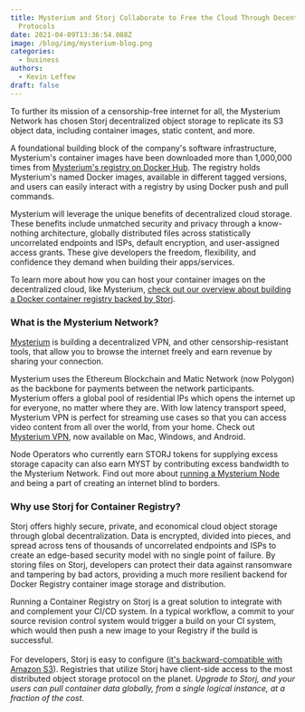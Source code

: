 ```yaml
---
title: Mysterium and Storj Collaborate to Free the Cloud Through Decentralized
  Protocols
date: 2021-04-09T13:36:54.088Z
image: /blog/img/mysterium-blog.png
categories:
  - business
authors:
  - Kevin Leffew
draft: false
---
```

To further its mission of a censorship-free internet for all, the Mysterium Network has chosen Storj decentralized object storage to replicate its S3 object data, including container images, static content, and more.

A foundational building block of the company's software infrastructure, Mysterium's container images have been downloaded more than 1,000,000 times from [Mysterium's registry on Docker Hub](https://hub.docker.com/u/mysteriumnetwork). The registry holds Mysterium's named Docker images, available in different tagged versions, and users can easily interact with a registry by using Docker push and pull commands.

Mysterium will leverage the unique benefits of decentralized cloud storage. These benefits include unmatched security and privacy through a know-nothing architecture, globally distributed files across statistically uncorrelated endpoints and ISPs, default encryption, and user-assigned access grants. These give developers the freedom, flexibility, and confidence they demand when building their apps/services.

To learn more about how you can host your container images on the decentralized cloud, like Mysterium, [check out our overview about building a Docker container registry backed by Storj](https://storj.io/blog/2020/11/build-a-docker-container-registry-backed-by-the-decentralized-cloud/).

### What is the Mysterium Network?

[Mysterium](https://mysterium.network/) is building a decentralized VPN, and other censorship-resistant tools, that allow you to browse the internet freely and earn revenue by sharing your connection.

Mysterium uses the Ethereum Blockchain and Matic Network (now Polygon) as the backbone for payments between the network participants. Mysterium offers a global pool of residential IPs which opens the internet up for everyone, no matter where they are. With low latency transport speed, Mysterium VPN is perfect for streaming use cases so that you can access video content from all over the world, from your home. Check out [Mysterium VPN](https://mysterium.network/apps/), now available on Mac, Windows, and Android.

Node Operators who currently earn STORJ tokens for supplying excess storage capacity can also earn MYST by contributing excess bandwidth to the Mysterium Network. Find out more about [running a Mysterium Node](http://mysterium.network/node) and being a part of creating an internet blind to borders.

### Why use Storj for Container Registry?

Storj offers highly secure, private, and economical cloud object storage through global decentralization. Data is encrypted, divided into pieces, and spread across tens of thousands of uncorrelated endpoints and ISPs to create an edge-based security model with no single point of failure. By storing files on Storj, developers can protect their data against ransomware and tampering by bad actors, providing a much more resilient backend for Docker Registry container image storage and distribution.

Running a Container Registry on Storj is a great solution to integrate with and complement your CI/CD system. In a typical workflow, a commit to your source revision control system would trigger a build on your CI system, which would then push a new image to your Registry if the build is successful.\
\
For developers, Storj is easy to configure ([it's backward-compatible with Amazon S3](https://documentation.tardigrade.io/getting-started/beta-gateway-mt)). Registries that utilize Storj have client-side access to the most distributed object storage protocol on the planet. *Upgrade to Storj, and your users can pull container data globally, from a single logical instance, at a fraction of the cost.*